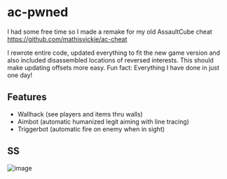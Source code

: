 # ac-pwned
I had some free time so I made a remake for my old AssaultCube cheat https://github.com/mathisvickie/ac-cheat

I rewrote entire code, updated everything to fit the new game version and also included disassembled locations of reversed interests. This should make updating offsets more easy. Fun fact: Everything I have done in just one day!

## Features
- Wallhack (see players and items thru walls)
- Aimbot (automatic humanized legit aiming with line tracing)
- Triggerbot (automatic fire on enemy when in sight)

## SS
![image](https://github.com/mathisvickie/ac-pwned/assets/60326914/147dc3fa-299a-4394-9904-f80d88a71dae)
